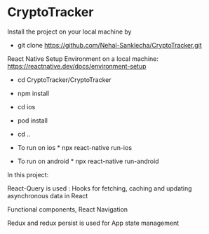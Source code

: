 # CryptoTracker

Install the project on your local machine by 
* git clone https://github.com/Nehal-Sanklecha/CryptoTracker.git

React Native Setup Environment on a local machine:
https://reactnative.dev/docs/environment-setup

* cd CryptoTracker/CryptoTracker
* npm install
* cd ios
* pod install
* cd ..

* To run on ios * 
npx react-native run-ios

* To run on android * 
npx react-native run-android

In this project:

React-Query is used :
Hooks for fetching, caching and updating asynchronous data in React

Functional components, React Navigation

Redux and redux persist is used for App state management

